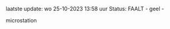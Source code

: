 laatste update: 
wo 25-10-2023 13:58   uur 
Status: FAALT - geel - 
<div class="service Y">microstation</div>
